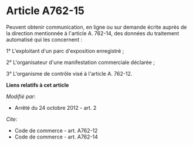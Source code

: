 # Article A762-15

Peuvent obtenir communication, en ligne ou sur demande écrite auprès de la direction mentionnée à l'article A. 762-14, des
données du traitement automatisé qui les concernent : 

1° L'exploitant d'un parc d'exposition enregistré ; 

2° L'organisateur d'une manifestation commerciale déclarée ; 

3° L'organisme de contrôle visé à l'article A. 762-12.

**Liens relatifs à cet article**

_Modifié par_:

  - Arrêté du 24 octobre 2012 - art. 2

_Cite_:

  - Code de commerce - art. A762-12
  - Code de commerce - art. A762-14
